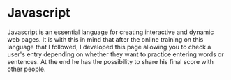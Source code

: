 # Javascript

Javascript is an essential language for creating interactive and dynamic web pages. It is with this in mind that after the online training on this language that I followed, I developed this page allowing you to check a user's entry depending on whether they want to practice entering words or sentences. At the end he has the possibility to share his final score with other people.
